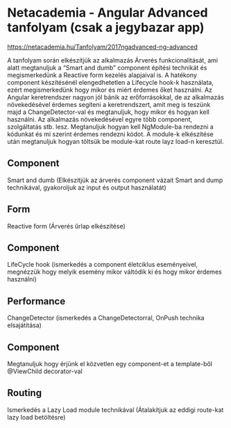 ﻿
# Netacademia - Angular Advanced tanfolyam (csak a jegybazar app)


https://netacademia.hu/Tanfolyam/2017ngadvanced-ng-advanced


A tanfolyam során elkészítjük az alkalmazás Árverés funkcionalitását, ami alatt megtanuljuk a “Smart and dumb” component építési technikát és megismerkedünk a Reactive form kezelés alapjaival is. A hatékony component készítésénél elengedhetetlen a Lifecycle hook-k használata, ezért megismerkedünk hogy mikor és miért érdemes őket használni.
Az Angular keretrendszer nagyon jól bánik az erőforrásokkal, de az alkalmazás növekedésével érdemes segíteni a keretrendszert, amit meg is teszünk majd a ChangeDetector-val és megtanuljuk, hogy mikor és hogyan kell használni.
Az alkalmazás növekedésével egyre több component, szolgáltatás stb. lesz. Megtanuljuk hogyan kell NgModule-ba rendezni a kódunkat és mi szerint érdemes rendezni kódot. A module-k elkészítése után megtanuljuk hogyan töltsük be module-kat route layz load-n keresztül.

## Component
Smart and dumb (Elkészítjük az árverés component vázait Smart and dump technikával, gyakoroljuk az input és output használatát)

## Form
Reactive form (Árverés űrlap elkészítése)

## Component
LifeCycle hook (ismerkedés a component életciklus eseményeivel, megnézzük hogy melyik esemény mikor váltódik ki és hogy mikor érdemes használni)

## Performance
ChangeDetector (ismerkedés a ChangeDetectorral, OnPush technika elsajátítása)

## Component
Megtanuljuk hogy érjünk el közvetlen egy component-et a template-ből @ViewChild decorator-val

## Routing
Ismerkedés a Lazy Load module technikával (Átalakítjuk az eddigi route-kat lazy load betöltésre)

